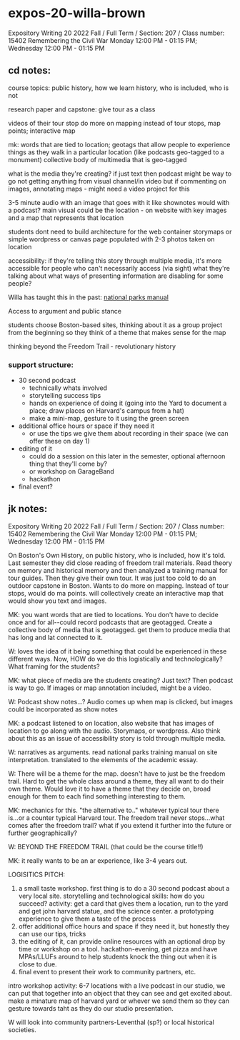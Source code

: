 # expos-20-willa-brown

Expository Writing 20 2022 Fall / Full Term / Section: 207 / Class number: 15402
Remembering the Civil War
Monday 12:00 PM - 01:15 PM; Wednesday 12:00 PM - 01:15 PM

## cd notes:
course topics: public history, how we learn history, who is included, who is not

research paper and capstone: give tour as a class

videos of their tour stop
do more on mapping
instead of tour stops, map points; interactive map

mk: words that are tied to location; geotags that allow people to experience things as they walk in a particular location (like podcasts geo-tagged to a monument)
collective body of multimedia that is geo-tagged

what is the media they're creating?
if just text then podcast might be way to go
not getting anything from visual channel/in video
but if commenting on images, annotating maps - might need a video project for this

3-5 minute audio with an image that goes with it like shownotes would with a podcast? 
main visual could be the location - on website with key images and a map that represents that location

students dont need to build architecture for the web container 
storymaps or simple wordpress or canvas page populated with 2-3 photos taken on location

accessibility: if they're telling this story through multiple media, it's more accessible for people who can't necessarily access (via sight) what they're talking about
what ways of presenting information are disabling for some people?

Willa has taught this in the past:
[national parks manual](chrome-extension://efaidnbmnnnibpcajpcglclefindmkaj/http://npshistory.com/publications/interpretation/imr-theme-guide.pdf)

Access to argument and public stance

students choose Boston-based sites, thinking about it as a group project from the beginning so they think of a theme that makes sense for the map

thinking beyond the Freedom Trail - revolutionary history


### support structure:
* 30 second podcast
    * technically whats involved
    * storytelling success tips
    * hands on experience of doing it (going into the Yard to document a place; draw places on Harvard's campus from a hat)
    * make a mini-map, gesture to it using the green screen
* additional office hours or space if they need it
    * or use the tips we give them about recording in their space (we can offer these on day 1)
* editing of it
    * could do a session on this later in the semester, optional afternoon thing that they'll come by? 
    * or workshop on GarageBand 
    * hackathon
* final event?


## jk notes:

Expository Writing 20 2022 Fall / Full Term / Section: 207 / Class number: 15402
Remembering the Civil War
Monday 12:00 PM - 01:15 PM; Wednesday 12:00 PM - 01:15 PM

On Boston's Own History, on public history, who is included, how it's told. Last semester they did close reading of freedom trail materials. Read theory on memory and historical memory and then analyzed a training manual for tour guides. Then they give their own tour. It was just too cold to do an outdoor capstone in Boston. Wants to do more on mapping. Instead of tour stops, would do ma points. will collectively create an interactive map that would show you text and images. 

MK: you want words that are tied to locations. You don't have to decide once and for all--could record podcasts that are geotagged. Create a collective body of media that is geotagged. get them to produce media that has long and lat connected to it.

W: loves the idea of it being something that could be experienced in these different ways. Now, HOW do we do this logistically and technologically? What framing for the students?

MK: what piece of media are the students creating? Just text? Then podcast is way to go. If images or map annotation included, might be a video.

W: Podcast show notes...? Audio comes up when map is clicked, but images could be incorporated as show notes

MK: a podcast listened to on location, also website that has images of location to go along with the audio. Storymaps, or wordpress. Also think about this as an issue of accessibility story is told through multiple media.

W: narratives as arguments. read national parks training manual on site interpretation. translated to the elements of the academic essay. 

W: There will be a theme for the map. doesn't have to just be the freedom trail. Hard to get the whole class around a theme, they all want to do their own theme. Would love it to have a theme that they decide on, broad enough for them to each find something interesting to them. 

MK: mechanics for this. "the alternative to.." whatever typical tour there is...or a counter typical Harvard tour. The freedom trail never stops...what comes after the freedom trail? what if you extend it further into the future or further geographically?

W: BEYOND THE FREEDOM TRAIL (that could be the course title!!)

MK: it really wants to be an ar experience, like 3-4 years out.


LOGISITICS PITCH:
1. a small taste workshop. first thing is to do a 30 second podcast about a very local site. storytelling and technological skills: how do you succeed? activity: get a card that gives them a location, run to the yard and get john harvard statue, and the science center. a prototyping experience to give them a taste of the process
2. offer additional office hours and space if they need it, but honestly they can use our tips, tricks
3. the editing of it, can provide online resources with an optional drop by time or workshop on a tool. hackathon-evening, get pizza and have MPAs/LLUFs around to help students knock the thing out when it is close to due.
4. final event to present their work to community partners, etc.

intro workshop activity: 6-7 locations with a live podcast in our studio, we can put that together into an object that they can see and get excited about. make a minature map of harvard yard or whever we send them so they can gesture towards taht as they do our studio presentation.

W will look into community partners-Leventhal (sp?) or local historical societies. 